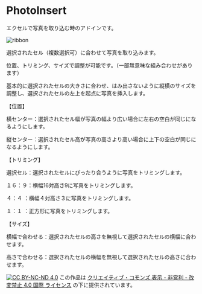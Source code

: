 # PhotoInsert


エクセルで写真を取り込む時のアドインです。

![ribbon](https://user-images.githubusercontent.com/78771008/185023973-fe704869-084f-4103-b991-b359d9f579b2.png)



選択されたセル（複数選択可）に合わせて写真を取り込みます。

位置、トリミング、サイズで調整が可能です。（一部無意味な組み合わせがあります）

 

基本的に選択されたセルの大きさに合わせ、はみ出さないように縦横のサイズを調整し、選択されたセルの左上を起点に写真を挿入します。

 

【位置】

横センター：選択されたセル幅が写真の幅より広い場合に左右の空白が同じになるようにします。

縦センター：選択されたセル高が写真の高さより高い場合に上下の空白が同じになるようにします。

 

【トリミング】

選択セル：選択されたセルにぴったり合うように写真をトリミングします。

１６：９：横幅16対高さ9に写真をトリミングします。

４：４  ：横幅４対高さ３に写真をトリミングします。

１：１  ：正方形に写真をトリミングします。

 

【サイズ】

横幅で合わせる：選択されたセルの高さを無視して選択されたセルの横幅に合わせます。

高さで合わせる：選択されたセルの横幅を無視して選択されたセルの高さに合わせます。



[![CC BY-NC-ND 4.0](https://i.creativecommons.org/l/by-nc-nd/4.0/88x31.png)](http://creativecommons.org/licenses/by-nc-nd/4.0/)
この作品は [クリエイティブ・コモンズ 表示 - 非営利 - 改変禁止 4.0 国際 ライセンス](http://creativecommons.org/licenses/by-nc-nd/4.0/) の下に提供されています。
